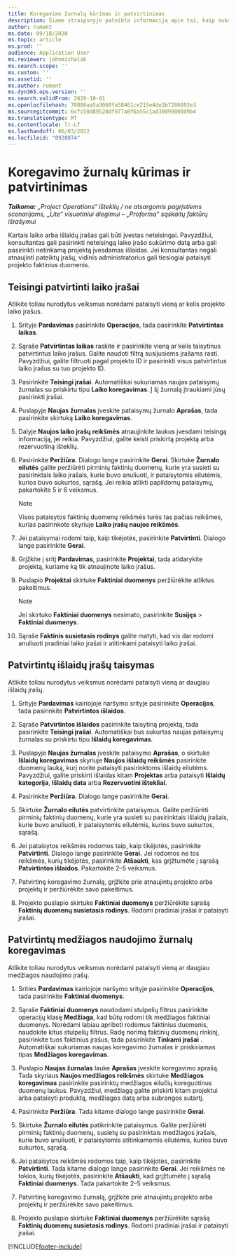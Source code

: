 ```yaml
---
title: Koregavimo žurnalų kūrimas ir patvirtinimas
description: Šiame straipsnyje pateikta informacija apie tai, kaip sukurti ir patvirtinti koregavimo žurnalą.
author: rumant
ms.date: 09/18/2020
ms.topic: article
ms.prod: ''
audience: Application User
ms.reviewer: johnmichalak
ms.search.scope: ''
ms.custom: ''
ms.assetid: ''
ms.author: rumant
ms.dyn365.ops.version: ''
ms.search.validFrom: 2020-10-01
ms.openlocfilehash: 70886aa5a3060fa58461ce215e4de3b7286093e3
ms.sourcegitcommit: 6cfc50d89528df977a8f6a55c1ad39d99800d9b4
ms.translationtype: MT
ms.contentlocale: lt-LT
ms.lasthandoff: 06/03/2022
ms.locfileid: "8928074"
---
```

# <a name="create-and-confirm-correction-journals"></a>Koregavimo žurnalų kūrimas ir patvirtinimas

_**Taikoma:** „Project Operations“ išteklių / ne atsargomis pagrįstiems scenarijams, „Lite“ visuotiniui diegimui – „Proforma“ sąskaitų faktūrų išrašymui_

Kartais laiko arba išlaidų įrašas gali būti įvestas neteisingai. Pavyzdžiui, konsultantas gali pasirinkti neteisingą laiko įrašo sukūrimo datą arba gali pasirinkti netinkamą projektą įvesdamas išlaidas. Jei konsultantas negali atnaujinti pateiktų įrašų, vidinis administratorius gali tiesiogiai pataisyti projekto faktinius duomenis.

## <a name="correct-approved-time-entries"></a>Teisingi patvirtinti laiko įrašai     

Atlikite toliau nurodytus veiksmus norėdami pataisyti vieną ar kelis projekto laiko įrašus.

1. Srityje **Pardavimas** pasirinkite **Operacijos**, tada pasirinkite **Patvirtintas laikas**. 

2. Sąraše **Patvirtintas laikas** raskite ir pasirinkite vieną ar kelis taisytinus patvirtintus laiko įrašus. Galite naudoti filtrą susijusiems įrašams rasti. Pavyzdžiui, galite filtruoti pagal projekto ID ir pasirinkti visus patvirtintus laiko įrašus su tuo projekto ID.

3. Pasirinkite **Teisingi įrašai**. Automatiškai sukuriamas naujas pataisymų žurnalas su priskirtu tipu **Laiko koregavimas**. Į šį žurnalą įtraukiami jūsų pasirinkti įrašai. 

4. Puslapyje **Naujas žurnalas** įveskite pataisymų žurnalo **Aprašas**, tada pasirinkite skirtuką **Laiko koregavimas**.  

5. Dalyje **Naujos laiko įrašų reikšmės** atnaujinkite laukus įvesdami teisingą informaciją, jei reikia. Pavyzdžiui, galite keisti priskirtą projektą arba rezervuotiną išteklių.

6. Pasirinkite **Peržiūra**. Dialogo lange pasirinkite **Gerai**. Skirtuke **Žurnalo eilutės** galite peržiūrėti pirminių faktinių duomenų, kurie yra susieti su pasirinktais laiko įrašais, kurie buvo anuliuoti, ir pataisytomis eilutėmis, kurios buvo sukurtos, sąrašą. Jei reikia atlikti papildomų pataisymų, pakartokite 5 ir 6 veiksmus. 

    > [!NOTE]
    > Visos pataisytos faktinių duomenų reikšmės turės tas pačias reikšmes, kurias pasirinkote skyriuje **Laiko įrašų naujos reikšmės**.

7. Jei pataisymai rodomi taip, kaip tikėjotės, pasirinkite **Patvirtinti**. Dialogo lange pasirinkite **Gerai**.

8. Grįžkite į sritį **Pardavimas**, pasirinkite **Projektai**, tada atidarykite projektą, kuriame ką tik atnaujinote laiko įrašus. 

9. Puslapio **Projektai** skirtuke **Faktiniai duomenys** peržiūrėkite atliktus pakeitimus. 

    > [!NOTE]
    > Jei skirtuko **Faktiniai duomenys** nesimato, pasirinkite **Susijęs** > **Faktiniai duomenys**.  

10. Sąraše **Faktinis susietasis rodinys** galite matyti, kad vis dar rodomi anuliuoti pradiniai laiko įrašai ir atitinkami pataisyti laiko įrašai. 

 
## <a name="correct-approved-expense-entries"></a>Patvirtintų išlaidų įrašų taisymas

Atlikite toliau nurodytus veiksmus norėdami pataisyti vieną ar daugiau išlaidų įrašų. 

1. Srityje **Pardavimas** kairiojoje naršymo srityje pasirinkite **Operacijos**, tada pasirinkite **Patvirtintos išlaidos**.

2. Sąraše **Patvirtintos išlaidos** pasirinkite taisytiną projektą, tada pasirinkite **Teisingi įrašai**. Automatiškai bus sukurtas naujas pataisymų žurnalas su priskirtu tipu **Išlaidų koregavimas**. 

3. Puslapyje **Naujas žurnalas** įveskite pataisymo **Aprašas**, o skirtuke **Išlaidų koregavimas** skyriuje **Naujos išlaidų reikšmės** pasirinkite duomenų lauką, kurį norite pataisyti pasirinktoms išlaidų eilutėms. Pavyzdžiui, galite priskirti išlaidas kitam **Projektas** arba pataisyti **Išlaidų kategorija**, **Išlaidų data** arba **Rezervuotini ištekliai**.

4. Pasirinkite **Peržiūra**. Dialogo lange pasirinkite **Gerai**. 

5. Skirtuke **Žurnalo eilutės** patvirtinkite pataisymus. Galite peržiūrėti pirminių faktinių duomenų, kurie yra susieti su pasirinktais išlaidų įrašais, kurie buvo anuliuoti, ir pataisytomis eilutėmis, kurios buvo sukurtos, sąrašą.

6. Jei pataisytos reikšmės rodomos taip, kaip tikėjotės, pasirinkite **Patvirtinti**. Dialogo lange pasirinkite **Gerai.** Jei rodomos ne tos reikšmės, kurių tikėjotės, pasirinkite **Atšaukti**, kas grįžtumėte į sąrašą **Patvirtintos išlaidos**. Pakartokite 2–5 veiksmus. 

7. Patvirtinę koregavimo žurnalą, grįžkite prie atnaujintų projekto arba projektų ir peržiūrėkite savo pakeitimus.

8. Projekto puslapio skirtuke **Faktiniai duomenys** peržiūrėkite sąrašą **Faktinių duomenų susietasis rodinys**. Rodomi pradiniai įrašai ir pataisyti įrašai.


## <a name="correct-approved-material-usage-logs"></a>Patvirtintų medžiagos naudojimo žurnalų koregavimas

Atlikite toliau nurodytus veiksmus norėdami pataisyti vieną ar daugiau medžiagos naudojimo įrašų.

1. Srities **Pardavimas** kairiojoje naršymo srityje pasirinkite **Operacijos**, tada pasirinkite **Faktiniai duomenys**.

2. Sąraše **Faktiniai duomenys** naudodami stulpelių filtrus pasirinkite operacijų klasę **Medžiaga**, kad būtų rodomi tik medžiagos faktiniai duomenys. Norėdami labiau apriboti rodomus faktinius duomenis, naudokite kitus stulpelių filtrus. Radę norimą faktinių duomenų rinkinį, pasirinkite tuos faktinius įrašus, tada pasirinkite **Tinkami įrašai** . Automatiškai sukuriamas naujas koregavimo žurnalas ir priskiriamas tipas **Medžiagos koregavimas**.

3. Puslapio **Naujas žurnalas** lauke **Aprašas** įveskite koregavimo aprašą. Tada skyriaus **Naujos medžiagos reikšmės** skirtuke **Medžiagos koregavimas** pasirinkite pasirinktų medžiagos eilučių koreguotinus duomenų laukus. Pavyzdžiui, medžiagą galite priskirti kitam projektui arba pataisyti produktą, medžiagos datą arba subrangos sutartį.

4. Pasirinkite **Peržiūra**. Tada kitame dialogo lange pasirinkite **Gerai**.

5. Skirtuke **Žurnalo eilutės** patikrinkite pataisymus. Galite peržiūrėti pirminių faktinių duomenų, susietų su pasirinktais medžiagos įrašais, kurie buvo anuliuoti, ir pataisytomis atitinkamomis eilutėmis, kurios buvo sukurtos, sąrašą.

6. Jei pataisytos reikšmės rodomos taip, kaip tikėjotės, pasirinkite **Patvirtinti**. Tada kitame dialogo lange pasirinkite **Gerai**. Jei reikšmės ne tokios, kurių tikėjotės, pasirinkite **Atšaukti**, kad grįžtumėte į sąrašą **Faktiniai duomenys**. Tada pakartokite 2–5 veiksmus.

7. Patvirtinę koregavimo žurnalą, grįžkite prie atnaujintų projekto arba projektų ir peržiūrėkite savo pakeitimus.

8. Projekto puslapio skirtuke **Faktiniai duomenys** peržiūrėkite sąrašą **Faktinių duomenų susietasis rodinys**. Rodomi pradiniai įrašai ir pataisyti įrašai.


[!INCLUDE[footer-include](../includes/footer-banner.md)]
